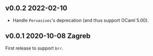 v0.0.2 2022-02-10
-----------------

- Handle `Pervasives`'s deprecation (and thus support OCaml 5.00).

v0.0.1 2020-10-08 Zagreb
------------------------

First release to support `brr`.
